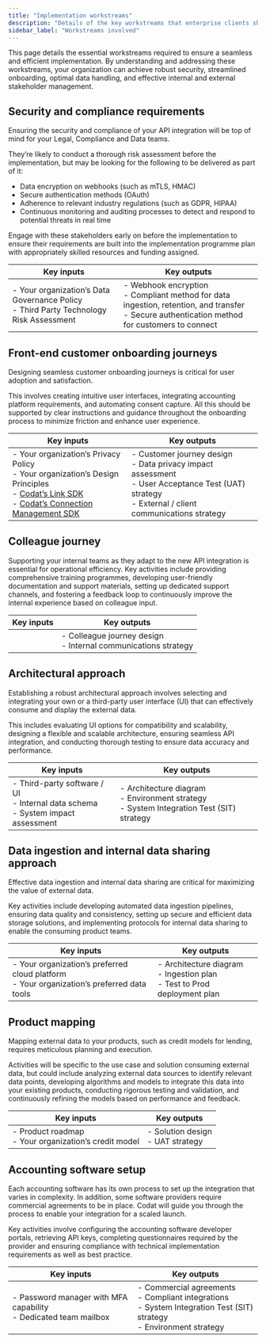 ```yaml
---
title: "Implementation workstreams"
description: "Details of the key workstreams that enterprise clients should mobilize to set their Codat implementation up for success"
sidebar_label: "Workstreams involved"
---
```


This page details the essential workstreams required to ensure a seamless and efficient implementation. By understanding and addressing these workstreams, your organization can achieve robust security, streamlined onboarding, optimal data handling, and effective internal and external stakeholder management.
 
## Security and compliance requirements

Ensuring the security and compliance of your API integration will be top of mind for your Legal, Compliance and Data teams.

They’re likely to conduct a thorough risk assessment before the implementation, but may be looking for the following to be delivered as part of it: 

- Data encryption on webhooks (such as mTLS, HMAC) 
- Secure authentication methods (OAuth)
- Adherence to relevant industry regulations (such as GDPR, HIPAA)
- Continuous monitoring and auditing processes to detect and respond to potential threats in real time

Engage with these stakeholders early on before the implementation to ensure their requirements are built into the implementation programme plan with appropriately skilled resources and funding assigned.

| Key inputs | Key outputs |
| ----------- | ----------- |
| - Your organization’s Data Governance Policy <br/> - Third Party Technology Risk Assessment| - Webhook encryption <br/> - Compliant method for data ingestion, retention, and transfer <br/> - Secure authentication method for customers to connect|


## Front-end customer onboarding journeys

Designing seamless customer onboarding journeys is critical for user adoption and satisfaction. 

This involves creating intuitive user interfaces, integrating accounting platform requirements, and automating consent capture. All this should be supported by clear instructions and guidance throughout the onboarding process to minimize friction and enhance user experience.

| Key inputs | Key outputs |
| ----------- | ----------- |
| - Your organization’s Privacy Policy <br/> - Your organization’s Design Principles <br/> - [Codat’s Link SDK](/auth-flow/overview) <br/> - [Codat’s Connection Management SDK](/auth-flow/optimize/connection-management)| - Customer journey design <br/> - Data privacy impact assessment <br/> - User Acceptance Test (UAT) strategy <br/> - External / client communications strategy|

## Colleague journey

Supporting your internal teams as they adapt to the new API integration is essential for operational efficiency. Key activities include providing comprehensive training programmes, developing user-friendly documentation and support materials, setting up dedicated support channels, and fostering a feedback loop to continuously improve the internal experience based on colleague input.

| Key inputs | Key outputs |
| ----------- | ----------- |
| | - Colleague journey design <br/> - Internal communications strategy|
 
## Architectural approach

Establishing a robust architectural approach involves selecting and integrating your own or a third-party user interface (UI) that can effectively consume and display the external data. 

This includes evaluating UI options for compatibility and scalability, designing a flexible and scalable architecture, ensuring seamless API integration, and conducting thorough testing to ensure data accuracy and performance.

| Key inputs | Key outputs |
| ----------- | ----------- |
| - Third-party software / UI <br/> - Internal data schema <br/> - System impact assessment| - Architecture diagram <br/> - Environment strategy <br/> - System Integration Test (SIT) strategy|

## Data ingestion and internal data sharing approach

Effective data ingestion and internal data sharing are critical for maximizing the value of external data. 

Key activities include developing automated data ingestion pipelines, ensuring data quality and consistency, setting up secure and efficient data storage solutions, and implementing protocols for internal data sharing to enable the consuming product teams.

| Key inputs | Key outputs |
| ----------- | ----------- |
| - Your organization’s preferred cloud platform <br/> - Your organization’s preferred data tools| - Architecture diagram <br/> - Ingestion plan <br/> - Test to Prod deployment plan|

## Product mapping

Mapping external data to your products, such as credit models for lending, requires meticulous planning and execution. 

Activities will be specific to the use case and solution consuming external data, but could include analyzing external data sources to identify relevant data points, developing algorithms and models to integrate this data into your existing products, conducting rigorous testing and validation, and continuously refining the models based on performance and feedback.

| Key inputs | Key outputs |
| ----------- | ----------- |
| - Product roadmap <br/> - Your organization’s credit model| - Solution design <br/> - UAT strategy|

## Accounting software setup

Each accounting software has its own process to set up the integration that varies in complexity. In addition, some software providers require commercial agreements to be in place. Codat will guide you through the process to enable your integration for a scaled launch.

Key activities involve configuring the accounting software developer portals, retrieving API keys, completing questionnaires required by the provider and ensuring compliance with technical implementation requirements as well as best practice.

| Key inputs | Key outputs |
| ----------- | ----------- |
| - Password manager with MFA capability <br/> - Dedicated team mailbox| - Commercial agreements <br/> - Compliant integrations <br/> - System Integration Test (SIT) strategy <br/> - Environment strategy|